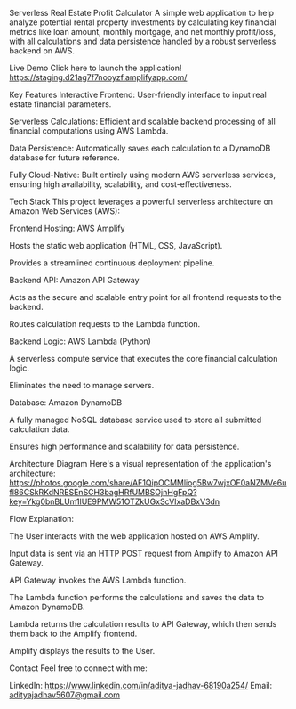 Serverless Real Estate Profit Calculator
A simple web application to help analyze potential rental property investments by calculating key financial metrics like loan amount, monthly mortgage, and net monthly profit/loss, with all calculations and data persistence handled by a robust serverless backend on AWS.

Live Demo
Click here to launch the application!
https://staging.d21ag7f7nooyzf.amplifyapp.com/

Key Features
Interactive Frontend: User-friendly interface to input real estate financial parameters.

Serverless Calculations: Efficient and scalable backend processing of all financial computations using AWS Lambda.

Data Persistence: Automatically saves each calculation to a DynamoDB database for future reference.

Fully Cloud-Native: Built entirely using modern AWS serverless services, ensuring high availability, scalability, and cost-effectiveness.

Tech Stack
This project leverages a powerful serverless architecture on Amazon Web Services (AWS):

Frontend Hosting: AWS Amplify

Hosts the static web application (HTML, CSS, JavaScript).

Provides a streamlined continuous deployment pipeline.

Backend API: Amazon API Gateway

Acts as the secure and scalable entry point for all frontend requests to the backend.

Routes calculation requests to the Lambda function.

Backend Logic: AWS Lambda (Python)

A serverless compute service that executes the core financial calculation logic.

Eliminates the need to manage servers.

Database: Amazon DynamoDB

A fully managed NoSQL database service used to store all submitted calculation data.

Ensures high performance and scalability for data persistence.

Architecture Diagram
Here's a visual representation of the application's architecture:
https://photos.google.com/share/AF1QipOCMMliog5Bw7wjxOF0aNZMVe6ufl86CSkRKdNRESEnSCH3bagHRfUMBSOjnHgFpQ?key=Ykg0bnBLUm1lUE9PMW51OTZkUGxScVIxaDBxV3dn

Flow Explanation:

The User interacts with the web application hosted on AWS Amplify.

Input data is sent via an HTTP POST request from Amplify to Amazon API Gateway.

API Gateway invokes the AWS Lambda function.

The Lambda function performs the calculations and saves the data to Amazon DynamoDB.

Lambda returns the calculation results to API Gateway, which then sends them back to the Amplify frontend.

Amplify displays the results to the User.


Contact
Feel free to connect with me:

LinkedIn: https://www.linkedin.com/in/aditya-jadhav-68190a254/
Email: adityajadhav5607@gmail.com
